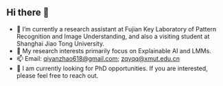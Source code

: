 ## Hi there 👋

- 🔭 I’m currently a research assistant at Fujian Key Laboratory of Pattern Recognition and Image Understanding, and also a visiting student at Shanghai Jiao Tong University.
- 🌱 My research interests primarily focus on Explainable AI and LMMs.
- 📫 Email: qiyanzhao618@gmail.com; zqyqq@xmut.edu.cn
- 🤔 I am currently looking for PhD opportunities. If you are interested, please feel free to reach out.


<!--
**ErikZ719/ErikZ719** is a ✨ _special_ ✨ repository because its `README.md` (this file) appears on your GitHub profile.

Here are some ideas to get you started:

- 🔭 I’m currently working on ...
- 🌱 I’m currently learning ...
- 👯 I’m looking to collaborate on ...
- 🤔 I’m looking for help with ...
- 💬 Ask me about ...
- 📫 How to reach me: ...
- 😄 Pronouns: ...
- ⚡ Fun fact: ...
-->
